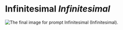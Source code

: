 Infinitesimal *Infinitesimal*
=============================

![The final image for prompt Infinitesimal
(Infinitesimal).](../assets/04-stockholm.jpg)
